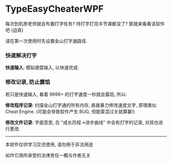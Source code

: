 # TypeEasyCheaterWPF

每次到机房老师就会布置打字任务? 待打字打完半节课都没了? 那就来看看该软件吧 (迫真)



请在第一次使用时先设置金山打字通路径.



### 快速解决打字

**快速输入**: 模拟键盘输入, 以快速完成.



### 修改记录, 防止露馅

若只是快速输入, 看着 9999+ 的打字速度一秒就会露馅, 所以:

**修改程序记录**: 扫描金山打字通的所有内存, 直接暴力修改速度文字, 原理类似 Cheat Engine. (可能会导致软件产生 BUG, 但能蒙混过关就算赢!)

**修改文件记录**: 字面意思, 在 "成长历程->进步曲线" 中会有打字的记录, 对其也进行更改.



---



本软件仅供学习交流使用, 请勿用于非法用途

如作它用所承受的法律责任一概与作者无关